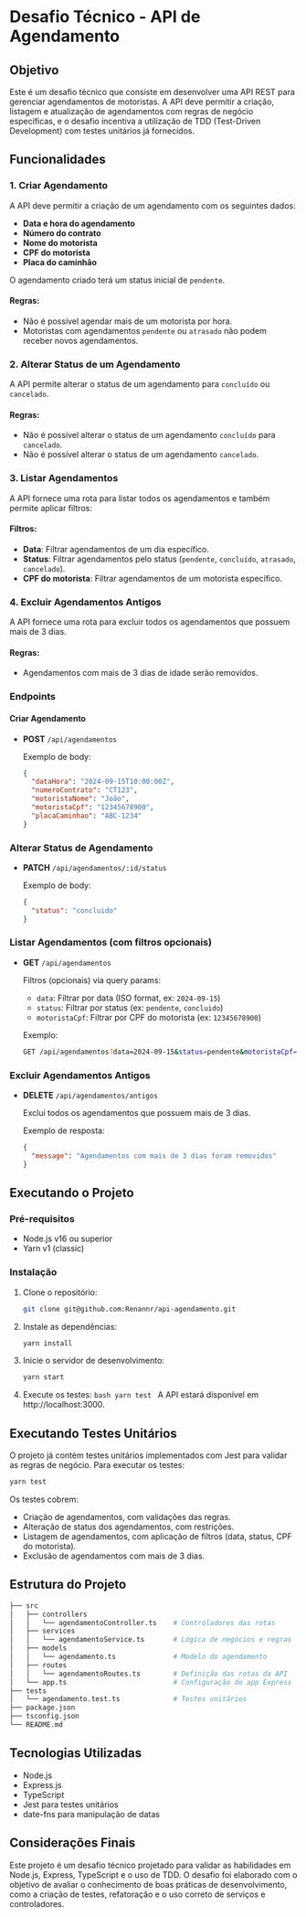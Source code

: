 # Desafio Técnico - API de Agendamento

## Objetivo

Este é um desafio técnico que consiste em desenvolver uma API REST para gerenciar agendamentos de motoristas. A API deve permitir a criação, listagem e atualização de agendamentos com regras de negócio específicas, e o desafio incentiva a utilização de TDD (Test-Driven Development) com testes unitários já fornecidos.

## Funcionalidades

### 1. Criar Agendamento

A API deve permitir a criação de um agendamento com os seguintes dados:

- **Data e hora do agendamento**
- **Número do contrato**
- **Nome do motorista**
- **CPF do motorista**
- **Placa do caminhão**

O agendamento criado terá um status inicial de `pendente`.

#### Regras:

- Não é possível agendar mais de um motorista por hora.
- Motoristas com agendamentos `pendente` ou `atrasado` não podem receber novos agendamentos.

### 2. Alterar Status de um Agendamento

A API permite alterar o status de um agendamento para `concluído` ou `cancelado`.

#### Regras:

- Não é possível alterar o status de um agendamento `concluído` para `cancelado`.
- Não é possível alterar o status de um agendamento `cancelado`.

### 3. Listar Agendamentos

A API fornece uma rota para listar todos os agendamentos e também permite aplicar filtros:

#### Filtros:

- **Data**: Filtrar agendamentos de um dia específico.
- **Status**: Filtrar agendamentos pelo status (`pendente`, `concluído`, `atrasado`, `cancelado`).
- **CPF do motorista**: Filtrar agendamentos de um motorista específico.

### 4. Excluir Agendamentos Antigos

A API fornece uma rota para excluir todos os agendamentos que possuem mais de 3 dias.

#### Regras:

- Agendamentos com mais de 3 dias de idade serão removidos.

### Endpoints

#### Criar Agendamento

- **POST** `/api/agendamentos`

  Exemplo de body:

  ```json
  {
  	"dataHora": "2024-09-15T10:00:00Z",
  	"numeroContrato": "CT123",
  	"motoristaNome": "João",
  	"motoristaCpf": "12345678900",
  	"placaCaminhao": "ABC-1234"
  }
  ```

### Alterar Status de Agendamento

- **PATCH** `/api/agendamentos/:id/status`

  Exemplo de body:

  ```json
  {
  	"status": "concluido"
  }
  ```

### Listar Agendamentos (com filtros opcionais)

- **GET** `/api/agendamentos`

  Filtros (opcionais) via query params:

  - `data`: Filtrar por data (ISO format, ex: `2024-09-15`)
  - `status`: Filtrar por status (ex: `pendente`, `concluido`)
  - `motoristaCpf`: Filtrar por CPF do motorista (ex: `12345678900`)

  Exemplo:

  ```bash
  GET /api/agendamentos?data=2024-09-15&status=pendente&motoristaCpf=12345678900
  ```

### Excluir Agendamentos Antigos

- **DELETE** `/api/agendamentos/antigos`

  Exclui todos os agendamentos que possuem mais de 3 dias.

  Exemplo de resposta:

  ```json
  {
  	"message": "Agendamentos com mais de 3 dias foram removidos"
  }
  ```

## Executando o Projeto

### Pré-requisitos

- Node.js v16 ou superior
- Yarn v1 (classic)

### Instalação

1. Clone o repositório:
   ```bash
   git clone git@github.com:Renannr/api-agendamento.git
   ```
2. Instale as dependências:
   ```bash
   yarn install
   ```
3. Inicie o servidor de desenvolvimento:
   ```bash
   yarn start
   ```
4. Execute os testes:
   `bash
	yarn test
	`
   A API estará disponível em http://localhost:3000.

## Executando Testes Unitários

O projeto já contém testes unitários implementados com Jest para validar as regras de negócio. Para executar os testes:

```bash
yarn test
```

Os testes cobrem:

- Criação de agendamentos, com validações das regras.
- Alteração de status dos agendamentos, com restrições.
- Listagem de agendamentos, com aplicação de filtros (data, status, CPF do motorista).
- Exclusão de agendamentos com mais de 3 dias.

## Estrutura do Projeto

```bash
├── src
│   ├── controllers
│   │   └── agendamentoController.ts    # Controladores das rotas
│   ├── services
│   │   └── agendamentoService.ts       # Lógica de negócios e regras
│   ├── models
│   │   └── agendamento.ts              # Modelo do agendamento
│   ├── routes
│   │   └── agendamentoRoutes.ts        # Definição das rotas da API
│   └── app.ts                          # Configuração do app Express
├── tests
│   └── agendamento.test.ts             # Testes unitários
├── package.json
├── tsconfig.json
└── README.md

```

## Tecnologias Utilizadas

- Node.js
- Express.js
- TypeScript
- Jest para testes unitários
- date-fns para manipulação de datas

## Considerações Finais

Este projeto é um desafio técnico projetado para validar as habilidades em Node.js, Express, TypeScript e o uso de TDD. O desafio foi elaborado com o objetivo de avaliar o conhecimento de boas práticas de desenvolvimento, como a criação de testes, refatoração e o uso correto de serviços e controladores.
